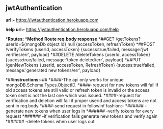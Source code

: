 ## jwtAuthentication

**url:-** https://jwtauthentication.herokuapp.com

**help url:-** https://jwtauthentication.herokuapp.com/help

***Routes:** 
 ***Method      Route                                   req.body                             response** 
  *##GET       /getTokens?userId=${mongoDb object Id}   null                                 {accessToken, refreshToken}
  *##POST      /verifyTokens                            {userId, accessToken}                {sucess:true/failed, message:'jwt verifies/err', payload}
  *##DELETE    /deleteTokens                            {userId, accessToken}                {sucess:true/failed, message:'token deleted/err', payload}
  *##PUT       /genNewTokens                            {userId, accessToken, RefreshToken}  {sucess:true/failed, message:'generated new tokens/err', payload}

*##**instructions:-**##
 *####-The api only works for unique mongoDB.Schema.Types.ObjectID.
 *####-request for new tokens will fail if old access tokens are still valid or refresh token is invalid or the access token sent is not the last one which was issued.
 *####-request for verification and deletion will fail if proper userid and access tokens are not sent in req.body
 *####-send request in followinf fashion:-
  *######       -generate new tokens when user logs in
  *######       -verify tokens for every request
  *######      -if verification fails generate new tokens and verify again
  *######       -delete tokens when user logs out
